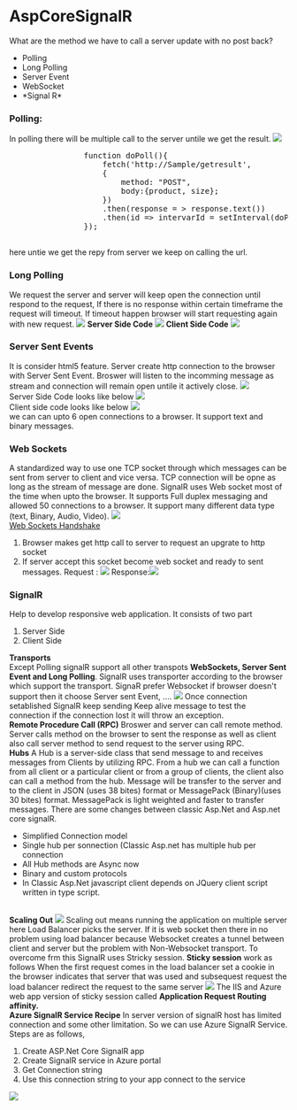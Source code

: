 # AspCoreSignalR
<div>
    What are the method we have to call a server update with no post back?
        <ul>
            <li>Polling</li>
            <li>Long Polling</li>
            <li>Server Event</li>
            <li>WebSocket</li>
            <li>*Signal R*</li>
        </ul>
        <p>
            <h3>Polling:</h3>
            In polling there will be multiple call to the server untile we get the result.
                    <img src="Images/Polling.JPG" />
            <pre>
                function doPoll(){
                    fetch('http://Sample/getresult', 
                    {
                        method: "POST",
                        body:{product, size};
                    })
                    .then(response = &gt; response.text())
                    .then(id =&gt; intervarId = setInterval(doPoll, 1000, id));
                });
            </pre>
            here untie we get the repy from server we keep on calling the url.
        </p>
        <p>
            <h3>Long Polling</h3>
            We request the server and server will keep open the connection until respond to the request, If there is no response within certain timeframe the request will timeout. If timeout happen browser will start requesting again with new request.
            <img src="Images/LongPolling.JPG" />
            <b>Server Side Code</b>
            <img src="Images/LongPollingServer_Example.JPG" />
            <b>Client Side Code</b>
            <img src="Images/LongPollingClient_Example.JPG" />
        </p>
        <p>
            <h3>Server Sent Events</h3>
            It is consider html5 feature.
            Server create http connection to the browser with Server Sent Event. Broswer will listen to the incomming message as stream and connection will remain open untile it actively close.
            <img src="Images/Server_Sent_Event.JPG" /><br>
            Server Side Code looks like below
            <img src="Images/Server_Sent_Event_Server_Code.JPG" /><br>
            Client side code looks like below
            <img src="Images/Server_Sent_Event_Client_Code.JPG" /><br>
            we can can upto 6 open connections to a browser. It support text and binary messages.
        </p>
        <p>
            <h3>Web Sockets</h3>
            A standardized way to use one TCP socket through which messages can be sent from server to client and vice versa. TCP connection will be opne as long as the stream of message are done. SignalR uses Web socket most of the time when upto the browser. It supports Full duplex messaging and allowed 50 connections to a browser.
            It support many different data type (text, Binary, Audio, Video).
            <img src="Images/Lifetime_Websocket.JPG" />
            <br>
            <u>Web Sockets Handshake</u><br>
             <ol>
                <li>Browser makes get http call to server to request an upgrate to http socket</li>
                <li>If server accept this socket become web socket and ready to sent messages.
                Request : <img src="Images/WebSocket_HandshakRequest.JPG" />
                Response:<img src="Images/WebSocket_HandshakServerResponset.JPG" />
                </li>
             </ol>
        </p>
        <p>
            <h3><b>SignalR</b></h3>
            Help to develop responsive web application. 
            It consists of two part
            <ol>
            <li>Server Side</li>
            <li>Client Side</li>
            </ol>
            <b>Transports</b><br>
            Except Polling signalR support all other transpots <strong>WebSockets, Server Sent Event and Long Polling</strong>. SignalR uses transporter according to the browser which support the transport. SignaR prefer Websocket if browser doesn't support then it choose Server sent Event, ....
            <img src="Images/SignalR_Transporters.JPG" />
            Once connection setablished SignalR keep sending Keep alive message to test the connection if the connection lost it will throw an exception.
            <br>
            <strong>Remote Procedure Call (RPC)</strong>
            Broswer and server can call remote method. Server calls method on the browser to sent the response as well as client also call server method to send request to the server using RPC.
            <br>
            <strong>Hubs</strong>
            A Hub is a server-side class that send message to and receives messages from Clients by utilizing RPC. 
            From a hub we can call a function from all client or a particular client or from a group of clients, the client also can call a method from the hub. Message will be transfer to the server and to the client in JSON (uses 38 bites) format or MessagePack (Binary)(uses 30 bites) format. MessagePack is light weighted and faster to transfer messages.
            There are some changes between classic Asp.Net and Asp.net core signalR.
            <ul>
            <li>Simplified Connection model</li>
            <li>Single hub per sonnection (Classic Asp.net has multiple hub per connection</li>
            <li>All Hub methods are Async now</li>
            <li>Binary and custom protocols</li>
            <li>In Classic Asp.Net javascript client depends on JQuery client script written in type script.</li>
            </ul>
            <br>
            <b>Scaling Out</b>
            <img src="Images/Scaling-Out.JPG">
            Scaling out means running the application on multiple server  here Load Balancer picks the server. If it is web socket then there in no problem using load balancer because Websocket creates a tunnel between client and server but the problem with Non-Websocket transport. To overcome frm this SignalR uses Stricky session.
            <strong>Sticky session</strong> work as follows
            When the first request comes in the load balancer set a cookie in the browser indicates that server that was used and subsequest request the load balancer redirect the request to the same server
            <img src="Images/Sticky-Session-Scaling-Out.JPG">
            The IIS and Azure web app version of sticky session called <b>Application Request Routing affinity.</b> <br>
            <b>Azure SignalR Service Recipe</b>
            In server version of signalR host has limited connection and some other limitation. So we can use Azure SignalR Service. Steps are as follows,
            <ol>
            <li>Create ASP.Net Core SignalR app</li>
            <li>Create SignalR service in Azure portal</li>
            <li>Get Connection string</li>
            <li>Use this connection string to your app connect to the service</li>
            </ol>
            <img src="Images/Azure-SignalR-Service.JPG">
        </p>
</div>